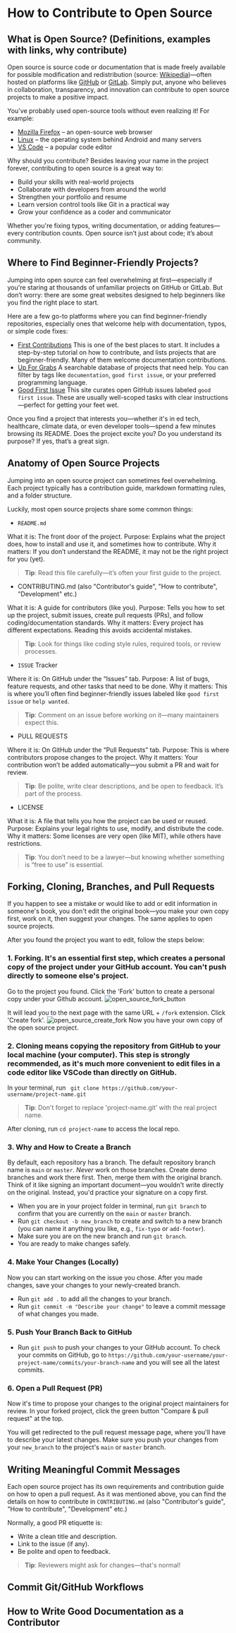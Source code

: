 # How to Contribute to Open Source

## What is Open Source? (Definitions, examples with links, why contribute)

Open source is source code or documentation that is made freely available for possible modification and redistribution (source: [Wikipedia](https://en.wikipedia.org/wiki/Open_source))—often hosted on platforms like [GitHub](https://github.com/) or [GitLab](https://about.gitlab.com/). Simply put, anyone who believes in collaboration, transparency, and innovation can contribute to open source projects to make a positive impact.

You've probably used open-source tools without even realizing it! For example:
- [Mozilla Firefox](https://github.com/mozilla-firefox/firefox) – an open-source web browser
- [Linux](https://github.com/torvalds/linux) – the operating system behind Android and many servers
- [VS Code](https://github.com/microsoft/vscode) – a popular code editor

Why should you contribute?
Besides leaving your name in the project forever, contributing to open source is a great way to:
- Build your skills with real-world projects
- Collaborate with developers from around the world
- Strengthen your portfolio and resume
- Learn version control tools like Git in a practical way
- Grow your confidence as a coder and communicator

Whether you're fixing typos, writing documentation, or adding features—every contribution counts. Open source isn’t just about code; it’s about community.

## Where to Find Beginner-Friendly Projects?

Jumping into open source can feel overwhelming at first—especially if you're staring at thousands of unfamiliar projects on GitHub or GitLab. But don’t worry: there are some great websites designed to help beginners like you find the right place to start.

Here are a few go-to platforms where you can find beginner-friendly repositories, especially ones that welcome help with documentation, typos, or simple code fixes:
- [First Contributions](https://firstcontributions.github.io/)
This is one of the best places to start. It includes a step-by-step tutorial on how to contribute, and lists projects that are beginner-friendly. Many of them welcome documentation contributions.
- [Up For Grabs](https://up-for-grabs.net/)
A searchable database of projects that need help. You can filter by tags like `documentation`, `good first issue`, or your preferred programming language.
- [Good First Issue](https://goodfirstissue.dev/)
This site curates open GitHub issues labeled `good first issue`. These are usually well-scoped tasks with clear instructions—perfect for getting your feet wet.

Once you find a project that interests you—whether it's in ed tech, healthcare, climate data, or even developer tools—spend a few minutes browsing its README. Does the project excite you? Do you understand its purpose? If yes, that’s a great sign.

## Anatomy of Open Source Projects

Jumping into an open source project can sometimes feel overwhelming. Each project typically has a contribution guide, markdown formatting rules, and a folder structure.

Luckily, most open source projects share some common things:
- `README.md`

What it is: The front door of the project.
Purpose: Explains what the project does, how to install and use it, and sometimes how to contribute.
Why it matters: If you don’t understand the README, it may not be the right project for you (yet).
> **Tip**: Read this file carefully—it’s often your first guide to the project.

- CONTRIBUTING.md (also "Contributor's guide", "How to contribute", "Development" etc.)

What it is: A guide for contributors (like you).
Purpose: Tells you how to set up the project, submit issues, create pull requests (PRs), and follow coding/documentation standards.
Why it matters: Every project has different expectations. Reading this avoids accidental mistakes.
> **Tip**: Look for things like coding style rules, required tools, or review processes.

- `ISSUE` Tracker

Where it is: On GitHub under the “Issues” tab.
Purpose: A list of bugs, feature requests, and other tasks that need to be done.
Why it matters: This is where you’ll often find beginner-friendly issues labeled like `good first issue` or `help wanted`.
> **Tip**: Comment on an issue before working on it—many maintainers expect this.

- PULL REQUESTS

Where it is: On GitHub under the “Pull Requests” tab.
Purpose: This is where contributors propose changes to the project.
Why it matters: Your contribution won’t be added automatically—you submit a PR and wait for review.
> **Tip**: Be polite, write clear descriptions, and be open to feedback. It’s part of the process.

- LICENSE

What it is: A file that tells you how the project can be used or reused.
Purpose: Explains your legal rights to use, modify, and distribute the code.
Why it matters: Some licenses are very open (like MIT), while others have restrictions.
> **Tip**: You don’t need to be a lawyer—but knowing whether something is “free to use” is essential.

## Forking, Cloning, Branches, and Pull Requests

If you happen to see a mistake or would like to add or edit information in someone's book, you don't edit the original book—you make your own copy first, work on it, then suggest your changes. The same applies to open source projects.

After you found the project you want to edit, follow the steps below:

### 1. Forking. It's an essential first step, which creates a personal copy of the project under your GitHub account. You can't push directly to someone else's project.

Go to the project you found. Click the 'Fork' button to create a personal copy under your Github account.
![open_source_fork_button](./media/open_source_fork.png)

It will lead you to the next page with the same URL + `/fork` extension. Click 'Create fork'.
![open_source_create_fork](./media/open_source_create_fork.png)
Now you have your own copy of the open source project.

### 2. Cloning means copying the repository from GitHub to your local machine (your computer). This step is strongly recommended, as it's much more convenient to edit files in a code editor like VSCode than directly on GitHub.

In your terminal, run ` git clone https://github.com/your-username/project-name.git`
> **Tip**: Don't forget to replace 'project-name.git' with the real project name.

After cloning, run `cd project-name` to access the local repo.

### 3. Why and How to Create a Branch

By default, each repository has a branch. The default repository branch name is `main` or `master`. *Never* work on those branches. Create demo branches and work there first. Then, merge them with the original branch.
Think of it like signing an important  document—you wouldn't write directly on the original. Instead, you'd practice your signature on a copy first.

- When you are in your project folder in terminal, run `git branch` to confirm that you are currently on the `main` or `master` branch.
- Run `git checkout -b new_branch` to create and switch to a new branch (you can name it anything you like, e.g., `fix-typo` or `add-footer`).
- Make sure you are on the new branch and run `git branch`.
- You are ready to make changes safely.

### 4. Make Your Changes (Locally)
Now you can start working on the issue you chose. After you made changes, save your changes to your newly-created branch.
- Run `git add .` to add all the changes to your branch.
- Run `git commit -m "Describe your change"` to leave a commit message of what changes you made.

### 5. Push Your Branch Back to GitHub
- Run `git push` to push your changes to your GitHub account.
To check your commits on GitHub, go to `https://github.com/your-username/your-project-name/commits/your-branch-name` and you will see all the latest commits.

### 6. Open a Pull Request (PR)

Now it's time to propose your changes to the original project maintainers for review. In your forked project, click the green button "Compare & pull request" at the top.

You will get redirected to the pull request message page, where you'll have to describe your latest changes. Make sure you push your changes from your `new_branch` to the project's `main` or `master` branch.

## Writing Meaningful Commit Messages

Each open source project has its own requirements and contribution guide on how to open a pull request. As it was mentioned above, you can find the details on how to contribute in `CONTRIBUTING.md` (also "Contributor's guide", "How to contribute", "Development" etc.)

Normally, a good PR etiquette is:
- Write a clean title and description.
- Link to the issue (if any).
- Be polite and open to feedback.
> **Tip**: Reviewers might ask for changes—that's normal!

## Commit Git/GitHub Workflows
## How to Write Good Documentation as a Contributor